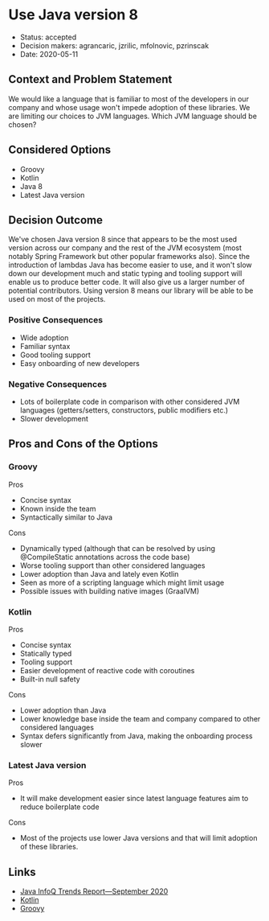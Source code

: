 # Use Java version 8

- Status: accepted
- Decision makers: agrancaric, jzrilic, mfolnovic, pzrinscak
- Date: 2020-05-11

## Context and Problem Statement

We would like a language that is familiar to most of the developers in our company and whose usage won't impede adoption of these libraries. We are limiting our choices to JVM languages. Which JVM
language should be chosen?

## Considered Options

- Groovy
- Kotlin
- Java 8
- Latest Java version

## Decision Outcome

We've chosen Java version 8 since that appears to be the most used version across our company and the rest of the JVM ecosystem (most notably Spring Framework but other popular frameworks also).
Since the introduction of lambdas Java has become easier to use, and it won't slow down our development much and static typing and tooling support will enable us to produce better code. It will also
give us a larger number of potential contributors. Using version 8 means our library will be able to be used on most of the projects.

### Positive Consequences

- Wide adoption
- Familiar syntax
- Good tooling support
- Easy onboarding of new developers

### Negative Consequences

- Lots of boilerplate code in comparison with other considered JVM languages (getters/setters, constructors, public modifiers etc.)
- Slower development

## Pros and Cons of the Options

### Groovy

Pros
- Concise syntax
- Known inside the team
- Syntactically similar to Java

Cons
- Dynamically typed (although that can be resolved by using @CompileStatic annotations across the code base)
- Worse tooling support than other considered languages
- Lower adoption than Java and lately even Kotlin
- Seen as more of a scripting language which might limit usage
- Possible issues with building native images (GraalVM)

### Kotlin

Pros
- Concise syntax
- Statically typed
- Tooling support
- Easier development of reactive code with coroutines
- Built-in null safety

Cons
- Lower adoption than Java
- Lower knowledge base inside the team and company compared to other considered languages
- Syntax defers significantly from Java, making the onboarding process slower

### Latest Java version

Pros
- It will make development easier since latest language features aim to reduce boilerplate code

Cons
- Most of the projects use lower Java versions and that will limit adoption of these libraries.

## Links

- [Java InfoQ Trends Report—September 2020](https://www.infoq.com/articles/java-jvm-trends-2020/)
- [Kotlin](https://kotlinlang.org/)
- [Groovy](https://groovy-lang.org/)
